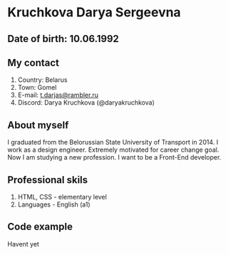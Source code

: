 # Kruchkova Darya Sergeevna


## Date of birth: 10.06.1992

## My contact
1. Country: Belarus
2. Town: Gomel
3. E-mail: t.darjas@rambler.ru
4. Discord: Darya Kruchkova (@daryakruchkova)

## About myself
I graduated from the Belorussian State University of Transport in 2014. I work as a design engineer. Extremely motivated for career change goal. Now I am studying a new profession. I want to be a Front-End developer.

## Professional skils
1. HTML, CSS - elementary level
2. Languages - English (a1)

## Code example
Havent yet



